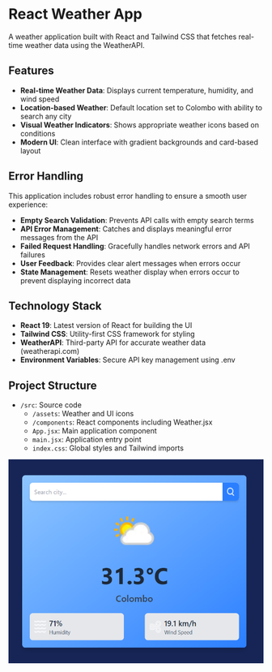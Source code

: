 # React Weather App

A weather application built with React and Tailwind CSS that fetches real-time weather data using the WeatherAPI.

## Features

- **Real-time Weather Data**: Displays current temperature, humidity, and wind speed
- **Location-based Weather**: Default location set to Colombo with ability to search any city
- **Visual Weather Indicators**: Shows appropriate weather icons based on conditions
- **Modern UI**: Clean interface with gradient backgrounds and card-based layout

## Error Handling

This application includes robust error handling to ensure a smooth user experience:

- **Empty Search Validation**: Prevents API calls with empty search terms
- **API Error Management**: Catches and displays meaningful error messages from the API
- **Failed Request Handling**: Gracefully handles network errors and API failures
- **User Feedback**: Provides clear alert messages when errors occur
- **State Management**: Resets weather display when errors occur to prevent displaying incorrect data

## Technology Stack

- **React 19**: Latest version of React for building the UI
- **Tailwind CSS**: Utility-first CSS framework for styling
- **WeatherAPI**: Third-party API for accurate weather data (weatherapi.com)
- **Environment Variables**: Secure API key management using .env

## Project Structure

- `/src`: Source code
  - `/assets`: Weather and UI icons
  - `/components`: React components including Weather.jsx
  - `App.jsx`: Main application component
  - `main.jsx`: Application entry point
  - `index.css`: Global styles and Tailwind imports

![preview image](./public/preview.png)